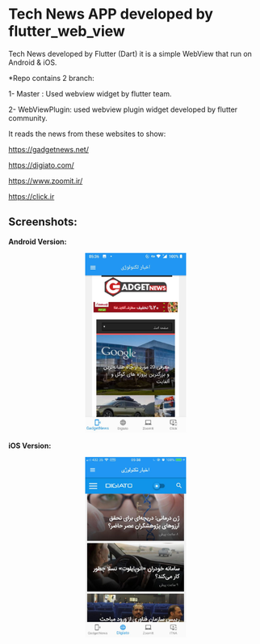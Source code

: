 # Tech News APP developed by flutter_web_view
Tech News developed by Flutter (Dart) it is a simple WebView that run on Android & iOS.

*Repo contains 2 branch:

1- Master : Used webview widget by flutter team.

2- WebViewPlugin: used webview plugin widget developed by flutter community.


It reads the news from these websites to show:

https://gadgetnews.net/

https://digiato.com/

https://www.zoomit.ir/

https://click.ir


## Screenshots:

<b> Android Version: </b>
<div align="center">
     <img src="screenshots/andoid_gadgetnews.jpeg" width="200px"</img> 
</div>

<b> iOS Version: </b>

 <div align="center">
    <img src="screenshots/ios_digiato.jpeg" width="200px"</img> 
</div>

